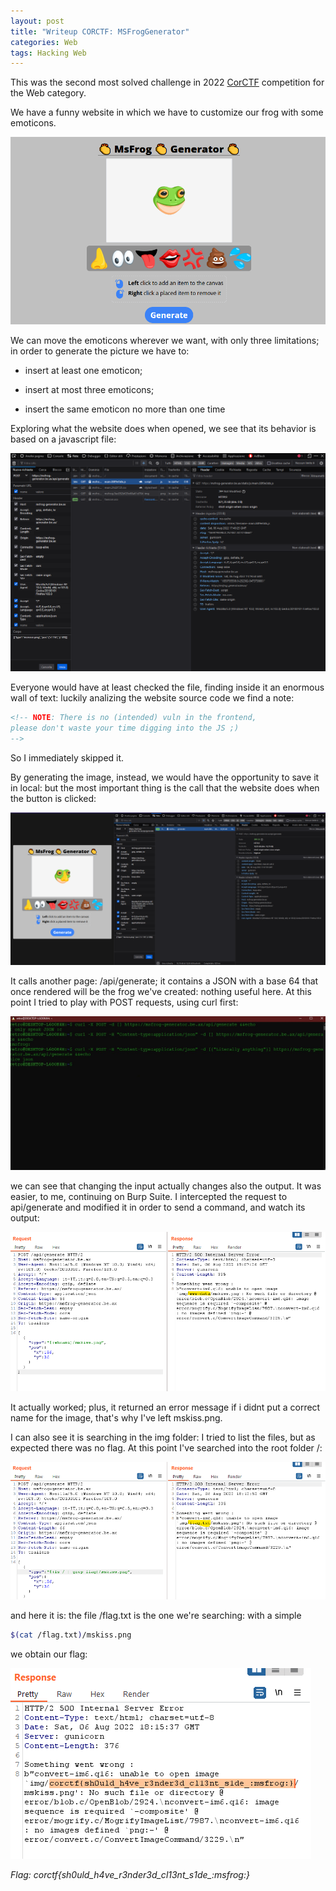 ```yaml
---
layout: post
title: "Writeup CORCTF: MSFrogGenerator"
categories: Web
tags: Hacking Web
---
```

This was the second most solved challenge in 2022 [CorCTF](https://2022.cor.team/) competition for the Web category. 
<!--excerpt-->

We have a funny website in which we have to customize our frog with some emoticons.

![](/img/msfroggenerator/1-website.png)

We can move the emoticons wherever we want, with only three limitations; in order to generate the picture we have to:

- insert at least one emoticon;

- insert at most three emoticons;

- insert the same emoticon no more than one time

Exploring what the website does when opened, we see that its behavior is based on a javascript file:

![](/img/msfroggenerator/2-jsfile.png)

Everyone would have at least checked the file, finding inside it an enormous wall of text: luckily analizing the website source code we find a note:

```html
<!-- NOTE: There is no (intended) vuln in the frontend, 
please don't waste your time digging into the JS ;) 
--> 
```

So I immediately skipped it.

By generating the image, instead, we would have the opportunity to save it in local: but the most important thing is the call that the website does when the button is clicked:

![](/img/msfroggenerator/3-generate.png)

It calls another page: /api/generate; it contains a JSON with a base 64 that once rendered will be the frog we've created: nothing useful here. 
At this point I tried to play with POST requests, using curl first:

![](/img/msfroggenerator/4-curl.jpg)

we can see that changing the input actually changes also the output. It was easier, to me, continuing on Burp Suite. I intercepted the request to api/generate and modified it in order to send a command, and watch its output:

![](/img/msfroggenerator/5-whoami.png)

It actually worked; plus, it returned an error message if i didnt put a correct name for the image, that's why I've left mskiss.png.

I can also see it is searching in the img folder: I tried to list the files, but as expected there was no flag. At this point I've searched into the root folder /:

![](/img/msfroggenerator/6-ls.png)

and here it is: the file /flag.txt is the one we're searching: with a simple 

```bash
$(cat /flag.txt)/mskiss.png
```

we obtain our flag:

![](/img/msfroggenerator/7-flag.png)

*Flag: corctf{sh0uld_h4ve_r3nder3d_cl13nt_s1de_:msfrog:}*  
